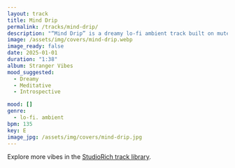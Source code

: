 ```yaml
---
layout: track
title: Mind Drip
permalink: /tracks/mind-drip/
description: "“Mind Drip” is a dreamy lo-fi ambient track built on muted reverse piano notes and soft tape hiss. Layers of haze drift gently through the mix, creating a meditative, introspective mood. The minimal textures and fluid pacing evoke a sense of stillness, as if sound itself were dissolving in slow motion. A short but immersive piece that captures lo-fi’s atmospheric side — perfect for night listening, reflective writing, or letting thoughts wander."
image: /assets/img/covers/mind-drip.webp
image_ready: false
date: 2025-01-01
duration: "1:38"
album: Stranger Vibes
mood_suggested:
  - Dreamy
  - Meditative
  - Introspective

mood: []
genre:
  - lo-fi. ambient
bpm: 135
key: E
image_jpg: /assets/img/covers/mind-drip.jpg
---
```


Explore more vibes in the [StudioRich track library](/tracks/).
